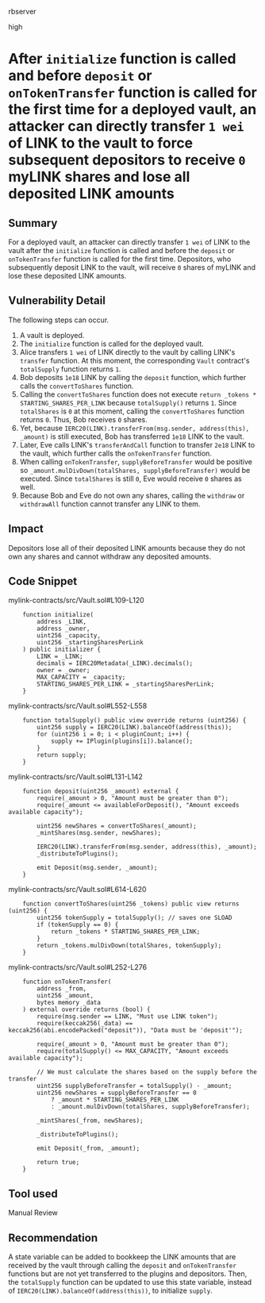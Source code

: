 rbserver

high

# After `initialize` function is called and before `deposit` or `onTokenTransfer` function is called for the first time for a deployed vault, an attacker can directly transfer `1 wei` of LINK to the vault to force subsequent depositors to receive `0` myLINK shares and lose all deposited LINK amounts

## Summary
For a deployed vault, an attacker can directly transfer `1 wei` of LINK to the vault after the `initialize` function is called and before the `deposit` or `onTokenTransfer` function is called for the first time. Depositors, who subsequently deposit LINK to the vault, will receive `0` shares of myLINK and lose these deposited LINK amounts.

## Vulnerability Detail
The following steps can occur.
1. A vault is deployed.
2. The `initialize` function is called for the deployed vault.
3. Alice transfers `1 wei` of LINK directly to the vault by calling LINK's `transfer` function. At this moment, the corresponding `Vault` contract's `totalSupply` function returns `1`.
4. Bob deposits `1e18` LINK by calling the `deposit` function, which further calls the `convertToShares` function.
5. Calling the `convertToShares` function does not execute `return _tokens * STARTING_SHARES_PER_LINK` because `totalSupply()` returns `1`. Since `totalShares` is `0` at this moment, calling the `convertToShares` function returns `0`. Thus, Bob receives `0` shares.
6. Yet, because `IERC20(LINK).transferFrom(msg.sender, address(this), _amount)` is still executed, Bob has transferred `1e18` LINK to the vault.
7. Later, Eve calls LINK's `transferAndCall` function to transfer `2e18` LINK to the vault, which further calls the `onTokenTransfer` function.
8. When calling `onTokenTransfer`, `supplyBeforeTransfer` would be positive so `_amount.mulDivDown(totalShares, supplyBeforeTransfer)` would be executed. Since `totalShares` is still `0`, Eve would receive `0` shares as well.
9. Because Bob and Eve do not own any shares, calling the `withdraw` or `withdrawAll` function cannot transfer any LINK to them.

## Impact
Depositors lose all of their deposited LINK amounts because they do not own any shares and cannot withdraw any deposited amounts.

## Code Snippet
mylink-contracts/src/Vault.sol#L109-L120
```solidity
    function initialize(
        address _LINK,
        address _owner,
        uint256 _capacity,
        uint256 _startingSharesPerLink
    ) public initializer {
        LINK = _LINK;
        decimals = IERC20Metadata(_LINK).decimals();
        owner = _owner;
        MAX_CAPACITY = _capacity;
        STARTING_SHARES_PER_LINK = _startingSharesPerLink;
    }
```

mylink-contracts/src/Vault.sol#L552-L558
```solidity
    function totalSupply() public view override returns (uint256) {
        uint256 supply = IERC20(LINK).balanceOf(address(this));
        for (uint256 i = 0; i < pluginCount; i++) {
            supply += IPlugin(plugins[i]).balance();
        }
        return supply;
    }
```

mylink-contracts/src/Vault.sol#L131-L142
```solidity
    function deposit(uint256 _amount) external {
        require(_amount > 0, "Amount must be greater than 0");
        require(_amount <= availableForDeposit(), "Amount exceeds available capacity");

        uint256 newShares = convertToShares(_amount);
        _mintShares(msg.sender, newShares);

        IERC20(LINK).transferFrom(msg.sender, address(this), _amount);
        _distributeToPlugins();

        emit Deposit(msg.sender, _amount);
    }
```

mylink-contracts/src/Vault.sol#L614-L620
```solidity
    function convertToShares(uint256 _tokens) public view returns (uint256) {
        uint256 tokenSupply = totalSupply(); // saves one SLOAD
        if (tokenSupply == 0) {
            return _tokens * STARTING_SHARES_PER_LINK;
        }
        return _tokens.mulDivDown(totalShares, tokenSupply);
    }
```

mylink-contracts/src/Vault.sol#L252-L276
```solidity
    function onTokenTransfer(
        address _from,
        uint256 _amount,
        bytes memory _data
    ) external override returns (bool) {
        require(msg.sender == LINK, "Must use LINK token");
        require(keccak256(_data) == keccak256(abi.encodePacked("deposit")), "Data must be 'deposit'");

        require(_amount > 0, "Amount must be greater than 0");
        require(totalSupply() <= MAX_CAPACITY, "Amount exceeds available capacity");

        // We must calculate the shares based on the supply before the transfer
        uint256 supplyBeforeTransfer = totalSupply() - _amount;
        uint256 newShares = supplyBeforeTransfer == 0
            ? _amount * STARTING_SHARES_PER_LINK
            : _amount.mulDivDown(totalShares, supplyBeforeTransfer);

        _mintShares(_from, newShares);

        _distributeToPlugins();

        emit Deposit(_from, _amount);

        return true;
    }
```

## Tool used

Manual Review

## Recommendation
A state variable can be added to bookkeep the LINK amounts that are received by the vault through calling the `deposit` and `onTokenTransfer` functions but are not yet transferred to the plugins and depositors. Then, the `totalSupply` function can be updated to use this state variable, instead of `IERC20(LINK).balanceOf(address(this))`, to initialize `supply`.